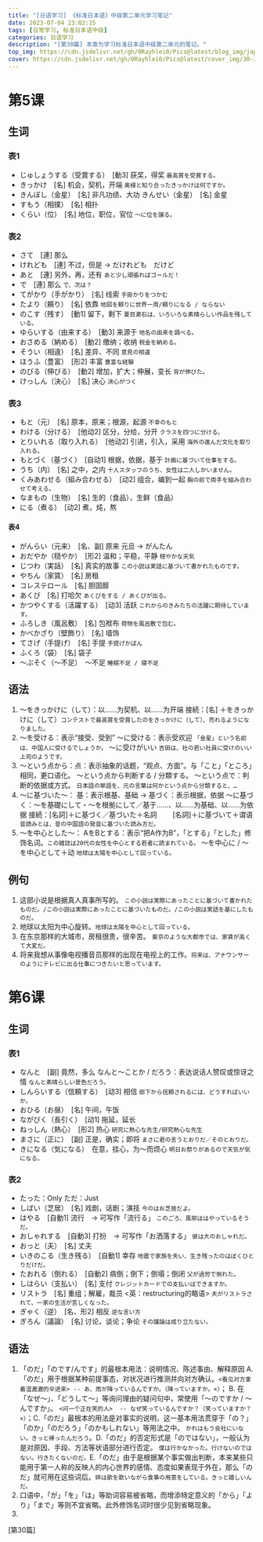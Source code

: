 ```yaml
---
title: "[日语学习] 《标准日本语》中级第二单元学习笔记"
date: 2023-07-04 23:02:15
tags: [日常学习, 标准日本语中级]
categories: 日语学习
description: "[第30篇] 本章为学习标准日本语中级第二单元的笔记。"
top_img: https://cdn.jsdelivr.net/gh/0Rayhlei0/Pics@latest/blog_img/japanese.jpg
cover: https://cdn.jsdelivr.net/gh/0Rayhlei0/Pics@latest/cover_img/30-Japanese_Chapter_16.jpg
---
```


# 第5课

## 生词

### 表1

-  じゅしょうする（受賞する）　[動3] 获奖，得奖 `最高賞を受賞する。`
-  きっかけ　[名] 机会，契机，开端 `奥様と知り合ったきっかけは何ですか。`
-  きんぼし（金星）　[名] 非凡功绩、大功  きんせい（金星）　[名] 金星
-  すもう（相撲）　[名] 相扑
-  くらい（位）　[名] 地位，职位，官位 `～に位を譲る。`

### 表2

- さて　[連] 那么
- けれども　[連] 不过，但是 → だけれども　だけど
- あと　[連] 另外，再，还有 `あと少し頑張ればゴールだ！`
- で　[連] 那么 `で、次は？`
- てがかり（手がかり）　[名] 线索 `手掛かりをつかむ`
- たより（頼り）　[名] 依靠 `地図を頼りに世界一周/頼りになる / ならない`
- のこす（残す）　[動1] 留下，剩下 `夏目漱石は、いろいろな素晴らしい作品を残している。`
- ゆらいする（由来する）　[動3] 来源于 `地名の由来を調べる。`
- おさめる（納める）　[動2] 缴纳；收纳 `税金を納める。`
- そうい（相違）　[名] 差异、不同 `意見の相違`
- ほうふ（豊富）　[形2] 丰富 `豊富な経験`
- のびる（伸びる）　[動2] 增加，扩大；伸展，变长 `背が伸びた。`
- けっしん（決心）　[名] 决心 `決心がつく`

### 表3

- もと（元）　[名] 原本，原来；根源，起源 `不幸のもと`
- わける（分ける）　[他动2] 区分，分给，分开 `クラスを四つに分ける。`
- とりいれる（取り入れる）　[他动2] 引进，引入，采用 `海外の進んだ文化を取り入れる。`
- もとづく（基づく）　[自动1] 根据，依据，基于 `計画に基づいて仕事をする。`
- うち（内）　[名] 之中，之内 `十人スタッフのうち、女性は二人しかいません。`
- くみあわせる（組み合わせる）　[动2] 组合，编到一起 `胸の前で両手を組み合わせて考える。`
- なまもの（生物）　[名] 生的（食品），生鲜（食品） 
- にる（煮る）　[动2] 煮，炖，熬

#### 表4

- がんらい（元来）　[名、副] 原来 元旦 → がんたん
- おだやか（穏やか）　[形2] 温和；平稳，平静 `穏やかな天気`
- じつわ（実話）　[名] 真实的故事 `この小説は実話に基づいて書かれたものです。`
- やちん（家賃）　[名] 房租
- コレステロール　[名] 胆固醇
- あくび　[名] 打哈欠 `あくびをする / あくびが出る。`
- かつやくする（活躍する）　[动3] 活跃 `これからのきみたちの活躍に期待しています。`
- ふろしき（風呂敷）　[名] 包袱布 `荷物を風呂敷で包む。`
- かべかざり（壁飾り）　[名] 墙饰
- てさげ（手提げ）　[名] 手提 `手提げかばん`
- ふくろ（袋）　[名] 袋子 
- ～ぶそく（～不足）　～不足 `睡眠不足 / 寝不足`

## 语法

1. ～をきっかけに（して）：以……为契机、以……为开端 接続：[名] ＋をきっかけに（して）`コンテストで最高賞を受賞したのをきっかけに（して）、売れるようになりました。`
2. ～を受ける：表示“接受、受到”  ～に受ける：表示受欢迎 `「金星」という名前は、中国人に受けるでしょうか。` ～に受けがいい `吉田は、社の若い社員に受けのいい上司のようです。`
3. ～という点から：点：表示抽象的话题，“观点、方面”。与「こと」「ところ」相同，更口语化。 ～という点から判断する / 分類する。 ～という点で：判断的依据或方式。 `日本語の単語を、元の言葉は何かという点から分類すると、…`
4. ～に基づいた～： 基：表示根基、基础 → 基づく：表示根据，依据  ～に基づく：～を基礎にして・～を根拠にして／基于……、以……为基础、以……为依据  接続：[名詞]＋に基づく／基づいた＋名詞 　　[名詞]＋に基づいて＋谓语 `音読みとは、昔の中国語の発音に基づいた読み方だ。`
5. ～を中心とした～： AをBとする：表示“把A作为B”，「とする」「とした」修饰名词。`この雑誌は20代の女性を中心とする若者に読まれている。` ～を中心に / ～を中心として＋动  `地球は太陽を中心として回っている。`

## 例句

1. 这部小说是根据真人真事所写的。 `この小説は実際にあったことに基づいて書かれたものだ。/この小説は実際にあったことに基づいたものだ。/この小説は実話を基にしたものだ。`
2. 地球以太阳为中心旋转。`地球は太陽を中心として回っている。`
3. 在东京那样的大城市，房租很贵，很辛苦。 `東京のような大都市では、家賃が高くて大変だ。`
4. 将来我想从事像电视播音员那样的出现在电视上的工作。`将来は、アナウンサーのようにテレビに出る仕事につきたいと思っています。`

# 第6课

## 生词

### 表1

- なんと　[副] 竟然，多么 なんと～ことか / だろう：表达说话人赞叹或惊讶之情 `なんと素晴らしい景色だろう。`
- しんらいする（信頼する）　[动3] 相信 `部下から信頼されるには、どうすればいいか。`
- おひる（お昼）　[名] 午间，午饭 
- ながびく（長引く）　[动1] 拖延，延长
- ねっしん（熱心）　[形2] 热心 `研究に熱心な先生/研究熱心な先生`　
- まさに（正に）　[副] 正是，确实；即将 `まさに君の言うとおりだ／そのとおりだ。`
- きになる（気になる）　在意，挂心，为～而烦心 `明日お祭りがあるので天気が気になる。`

### 表2

- たった：Only ただ：Just
- しばい（芝居）　[名] 戏剧，话剧；演技 `今のはお芝居だよ。`
- はやる　[自動1] 流行　→ 可写作「流行る」  `このごろ、風邪ははやっているそうだ。`
- おしゃれする　[自動3] 打扮　→ 可写作「お洒落する」 `彼は大のおしゃれだ。`
- おっと（夫）　[名] 丈夫
- いきのこる（生き残る）　[自動1] 幸存 `地震で家族を失い、生き残ったのはぼくひとりだけだ。`
- たおれる（倒れる）　[自動2] 病倒；倒下；倒塌；倒闭 `父が過労で倒れた。`
- しはらい（支払い）　[名] 支付 `クレジットカードでの支払いはできますか。`
- リストラ　[名] 重组；解雇，裁员 <英：restructuring的略语> `夫がリストラされて、一家の生活が苦しくなった。`
- ぎゃく（逆）　[名、形2] 相反   `逆な言い方`
- ぎろん（議論）　[名] 讨论，谈论；争论 `その議論は成り立たない。`

##  语法

1. 「のだ」「のです/んです」的最根本用法：说明情况、陈述事由、解释原因  A.「のだ」用于根据某种前提事态，对状况进行推测并向对方确认。`<看见对方拿着湿漉漉的伞进来> -- あ、雨が降っているんですか。（降っていますか。×）`； B. 在「なぜ～」、「どうして～」等询问理由的疑问句中，常使用「～のですか / ～んですか」。 `<问一个正在笑的人>  -- なぜ笑っているんですか？（笑っていますか？×）`；C.「のだ」最根本的用法是对事实的说明，这一基本用法贯穿于「の？」「のか」「のだろう」「のかもしれない」等用法之中。 `かれはもう会社にいない。きっと帰ったんだろう`。D.「のだ」的否定形式是「のではない」，一般认为是对原因、手段、方法等状语部分进行否定。 `僕は行かなかった。行けないのではない。行きたくないのだ。`E.「のだ」由于是根据某个事实做出判断，本来某些只能用于第一人称的反映人的内心世界的感情、态度如果表现于外在，那么「のだ」就可用在这些词后。`姉は歌を歌いながら食事の用意をしている。きっと嬉しいんだ。`
2. 口语中，「が」「を」「は」等助词容易被省略，而增添特定意义的「から」「より」「まで」等则不宜省略。此外修饰名词时很少见到省略现象。
3. 

[第30篇]
